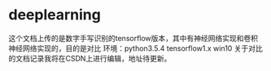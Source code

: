 # deeplearning
这个文档上传的是数字手写识别的tensorflow版本，其中有神经网络实现和卷积神经网络实现的，目的是对比
环境：python3.5.4 tensorflow1.x win10
关于对比的文档记录我将在CSDN上进行编辑，地址待更新。
